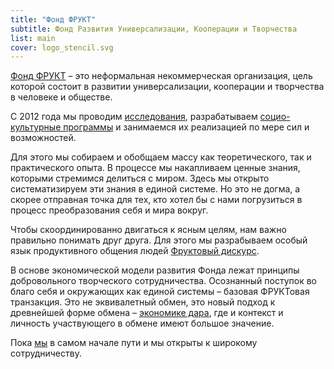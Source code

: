 ```yaml
---
title: "Фонд ФРУКТ"
subtitle: Фонд Развития Универсализации, Кооперации и Творчества
list: main
cover: logo_stencil.svg
---
```


[Фонд ФРУКТ](./frukt/index.md) – это неформальная некоммерческая организация, цель которой состоит в развитии универсализации, кооперации и творчества в человеке и обществе. 

С 2012 года мы проводим [исследования](./research/index.md), разрабатываем [социо-культурные программы](./designs/index.md) и занимаемся их реализацией по мере сил и возможностей.

Для этого мы собираем и обобщаем массу как теоретического, так и практического опыта. В процессе мы накапливаем ценные знания, которыми стремимся делиться с миром. Здесь мы открыто систематизируем эти знания в единой системе. Но это не догма, а скорее отправная точка для тех, кто хотел бы с нами погрузиться в процесс преобразования себя и мира вокруг.

Чтобы скоординированно двигаться к ясным целям, нам важно правильно понимать друг друга. Для этого мы разрабываем особый язык продуктивного общения людей [Фруктовый дискурс](./discourse/index.md).

В основе экономической модели развития Фонда лежат принципы добровольного творческого сотрудничества. Осознанный поступок во благо себя и окружающих как единой системы – базовая ФРУКТовая транзакция. Это не эквивалетный обмен, это новый подход к древнейшей форме обмена – [экономике дара](./gifts/index.md), где и контекст и личность участвующего в обмене имеют большое значение.

Пока [мы](./people/index.md) в самом начале пути и мы открыты к широкому сотрудничеству.

